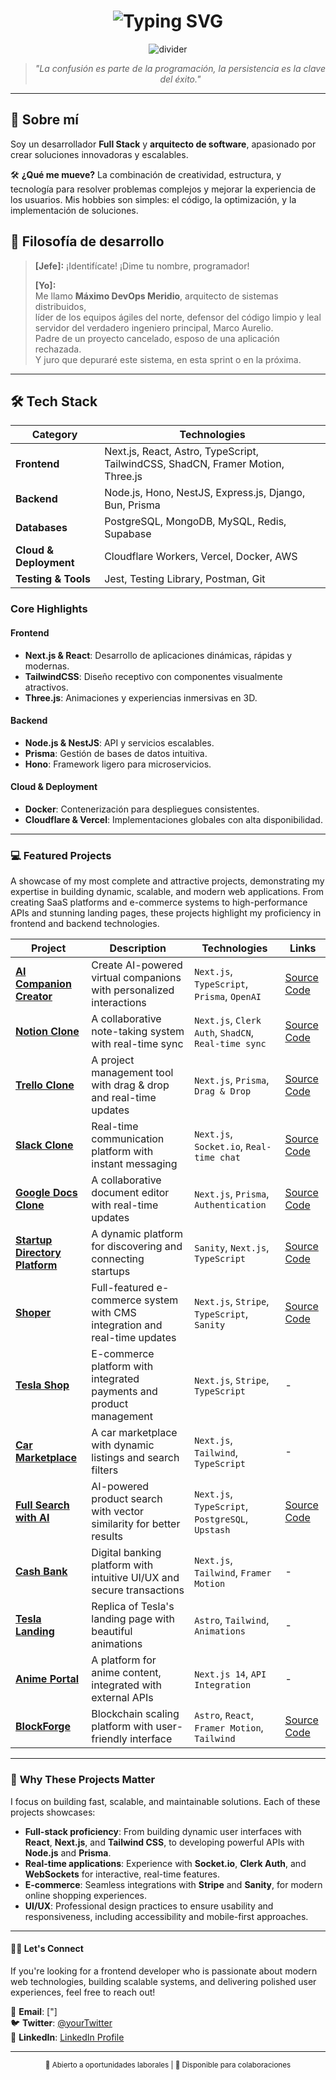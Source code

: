 # <div align="center">

<h1 align="center">
  <img src="https://readme-typing-svg.demolab.com?font=Fira+Code&weight=600&size=35&pause=1000&color=FFFFFF&background=000000&center=true&vCenter=true&random=false&width=1000&height=100&lines=Franko+Barrera;Full+Stack+Developer+%26+Software+Architect;Building+Modern+%26+Scalable+Solutions" alt="Typing SVG" />
</h1>

<div align="center">
  <img src="https://user-images.githubusercontent.com/73097560/115834477-dbab4500-a447-11eb-908a-139a6edaec5c.gif" alt="divider">
</div>

<div align="center">
  <blockquote>
    <em>"La confusión es parte de la programación, la persistencia es la clave del éxito."</em>
  </blockquote>
</div>

---

## 🚀 Sobre mí

Soy un desarrollador **Full Stack** y **arquitecto de software**, apasionado por crear soluciones innovadoras y escalables. 

🛠️ **¿Qué me mueve?** La combinación de creatividad, estructura, y tecnología para resolver problemas complejos y mejorar la experiencia de los usuarios. Mis hobbies son simples: el código, la optimización, y la implementación de soluciones.



## 🥋 Filosofía de desarrollo

> **[Jefe]:** ¡Identifícate! ¡Dime tu nombre, programador!  
>  
> **[Yo]:**  
> Me llamo **Máximo DevOps Meridio**, arquitecto de sistemas distribuidos,  
> líder de los equipos ágiles del norte, defensor del código limpio y leal servidor del verdadero ingeniero principal, Marco Aurelio.  
> Padre de un proyecto cancelado, esposo de una aplicación rechazada.  
> Y juro que depuraré este sistema, en esta sprint o en la próxima.  

---

## 🛠️ Tech Stack

| **Category**       | **Technologies**                                                                                                           |
|---------------------|---------------------------------------------------------------------------------------------------------------------------|
| **Frontend**        | Next.js, React, Astro, TypeScript, TailwindCSS, ShadCN, Framer Motion, Three.js                                           |
| **Backend**         | Node.js, Hono, NestJS, Express.js, Django, Bun, Prisma                                                                    |
| **Databases**       | PostgreSQL, MongoDB, MySQL, Redis, Supabase                                                                               |
| **Cloud & Deployment** | Cloudflare Workers, Vercel, Docker, AWS                                                                                 |
| **Testing & Tools** | Jest, Testing Library, Postman, Git                                                                                       |

### Core Highlights

#### Frontend
- **Next.js & React**: Desarrollo de aplicaciones dinámicas, rápidas y modernas.  
- **TailwindCSS**: Diseño receptivo con componentes visualmente atractivos.  
- **Three.js**: Animaciones y experiencias inmersivas en 3D.  

#### Backend
- **Node.js & NestJS**: API y servicios escalables.  
- **Prisma**: Gestión de bases de datos intuitiva.  
- **Hono**: Framework ligero para microservicios.  

#### Cloud & Deployment
- **Docker**: Contenerización para despliegues consistentes.  
- **Cloudflare & Vercel**: Implementaciones globales con alta disponibilidad.

---

### 💻 **Featured Projects**  
A showcase of my most complete and attractive projects, demonstrating my expertise in building dynamic, scalable, and modern web applications. From creating SaaS platforms and e-commerce systems to high-performance APIs and stunning landing pages, these projects highlight my proficiency in frontend and backend technologies.

| Project | Description | Technologies | Links |
| --- | --- | --- | --- |
| **[AI Companion Creator](https://e-compa.vercel.app/)** | Create AI-powered virtual companions with personalized interactions | `Next.js`, `TypeScript`, `Prisma`, `OpenAI` | [Source Code](https://github.com/Lostovayne/SaaS-AI-Companion) |
| **[Notion Clone](https://jotion-dev-nine.vercel.app)** | A collaborative note-taking system with real-time sync | `Next.js`, `Clerk Auth`, `ShadCN`, `Real-time sync` | [Source Code](https://github.com/Lostovayne/Clon-de-Notion-con-Next14-Tailwind-Typescript) |
| **[Trello Clone](https://github.com/Lostovayne/Clon-de-Trello-Next-14-Tailwind-Typescript-Prisma)** | A project management tool with drag & drop and real-time updates | `Next.js`, `Prisma`, `Drag & Drop` | [Source Code](https://github.com/Lostovayne/SaaS-Clon-de-Trello) |
| **[Slack Clone](https://github.com/Lostovayne/build-slack-clone)** | Real-time communication platform with instant messaging | `Next.js`, `Socket.io`, `Real-time chat` | [Source Code](https://github.com/Lostovayne/SaaS-Clon-de-Slack) |
| **[Google Docs Clone](https://github.com/Lostovayne/Clon-de-Twitter-con-Next-14)** | A collaborative document editor with real-time updates | `Next.js`, `Prisma`, `Authentication` | [Source Code](https://github.com/Lostovayne/Real-time-google-docs-clone) |
| **[Startup Directory Platform](https://github.com/Lostovayne/YCDirectory)** | A dynamic platform for discovering and connecting startups | `Sanity`, `Next.js`, `TypeScript` | [Source Code](https://github.com/Lostovayne/YCDirectory) |
| **[Shoper](https://...)** | Full-featured e-commerce system with CMS integration and real-time updates | `Next.js`, `Stripe`, `TypeScript`, `Sanity` | [Source Code](https://github.com/Lostovayne/Full-Stack-E-Commerce) |
| **[Tesla Shop](https://github.com/Lostovayne/Tienda-de-Ropa-Tesla-Shop-usando-Next-14)** | E-commerce platform with integrated payments and product management | `Next.js`, `Stripe`, `TypeScript` | - |
| **[Car Marketplace](https://github.com/Lostovayne/Tienda-de-Vehiculos-Next-13-Typescript-y-Tailwind)** | A car marketplace with dynamic listings and search filters | `Next.js`, `Tailwind`, `TypeScript` | - |
| **[Full Search with AI](https://search-products-three.vercel.app/)** | AI-powered product search with vector similarity for better results | `Next.js`, `TypeScript`, `PostgreSQL`, `Upstash` | [Source Code](https://github.com/Lostovayne/Search-Products-With-Nextjs) |
| **[Cash Bank](https://cash-bank.pages.dev/)** | Digital banking platform with intuitive UI/UX and secure transactions | `Next.js`, `Tailwind`, `Framer Motion` | - |
| **[Tesla Landing](https://tesladl.pages.dev/)** | Replica of Tesla's landing page with beautiful animations | `Astro`, `Tailwind`, `Animations` | - |
| **[Anime Portal](https://anime-next14.vercel.app)** | A platform for anime content, integrated with external APIs | `Next.js 14`, `API Integration` | - |
| **[BlockForge](https://dark-blockchain.vercel.app/)** | Blockchain scaling platform with user-friendly interface | `Astro`, `React`, `Framer Motion`, `Tailwind` | [Source Code](https://github.com/Lostovayne/Dark-SaaS-Blockchain-Site) |

---

### 🚀 **Why These Projects Matter**

I focus on building fast, scalable, and maintainable solutions. Each of these projects showcases:

- **Full-stack proficiency**: From building dynamic user interfaces with **React**, **Next.js**, and **Tailwind CSS**, to developing powerful APIs with **Node.js** and **Prisma**.
- **Real-time applications**: Experience with **Socket.io**, **Clerk Auth**, and **WebSockets** for interactive, real-time features.
- **E-commerce**: Seamless integrations with **Stripe** and **Sanity**, for modern online shopping experiences.
- **UI/UX**: Professional design practices to ensure usability and responsiveness, including accessibility and mobile-first approaches.

---

#### 👨‍🚀 **Let's Connect**

If you're looking for a frontend developer who is passionate about modern web technologies, building scalable systems, and delivering polished user experiences, feel free to reach out!  

📧 **Email**: ["]  
🐦 **Twitter**: [@yourTwitter](https://twitter.com/LostoVayne)  
🔗 **LinkedIn**: [LinkedIn Profile](https://www.linkedin.com/franco-barrera-riffo/)

---



<div align="center">
  <sub>💼 Abierto a oportunidades laborales | 🤝 Disponible para colaboraciones</sub>
</div>
